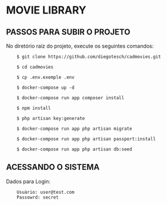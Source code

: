 <h1>MOVIE LIBRARY</h1>

<h2> PASSOS PARA SUBIR O PROJETO</h2>

No diretório raiz do projeto, execute os seguintes comandos:

		$ git clone https://github.com/diegotesch/cadmovies.git

		$ cd cadmovies
		
		$ cp .env.exemple .env

		$ docker-compose up -d

		$ docker-compose run app composer install

		$ npm install

		$ php artisan key:generate

		$ docker-compose run app php artisan migrate

		$ docker-compose run app php artisan passport:install

		$ docker-compose run app php artisan db:seed


<h2>ACESSANDO O SISTEMA</h2>

Dados para Login: 

		Usuário: user@test.com
		Passowrd: secret
